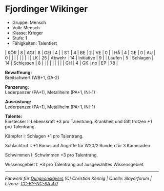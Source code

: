 # Fjordinger Wikinger  
- Gruppe: Mensch  
- Volk: Mensch  
- Klasse: Krieger  
- Stufe: 1  
- Fähigkeiten: Talentiert  


| KÖR    | 8  | AGI      | 8  | GEI        | 4  |
| ST     | 4  | BE       | 2  | VE         | 0  |
| HÄ     | 4  | GE       | 0  | AU         | 0  |
|        |    |          |    |            |    |
| LK     | 25 | Abwehr   | 14 | Initiative | 9  |
| Laufen | 5  | Schlagen | 14 | Schiessen  | 8  |
|        |    |          |    |            |    |
| GH     | 4  | GK       | no | EP         | 78 |


**Bewaffnung:**  
Breitschwert (WB+1, GA-2)

**Panzerung:**  
Lederpanzer (PA+1), Metallhelm (PA+1, INI-1)

**Ausrüstung:**  
Lederpanzer (PA+1), Metallhelm (PA+1, INI-1)

**Talente:**  
Einstecker I: Lebenskraft +3 pro Talentrang. Krankheit und Gift trotzen +1 pro Talentrang.

Kämpfer I: Schlagen +1 pro Talentrang.

Schlachtruf I: +1 Bonus auf Angriffe für W20/2 Runden für 3 Kameraden

Schwimmen I: Schwimmen +3 pro Talentrang.

Wissensgebiet I: +3 pro Talentrang auf ausgewähltes Wissensgebiet.





___
*Fanwerk für [Dungeonslayers](https://www.dungeonslayers.net/) (C) Christian Kennig | Quelle: Slayerforum | Lizenz: [CC-BY-NC-SA 4.0](https://creativecommons.org/licenses/by-nc-sa/4.0/deed.de)*